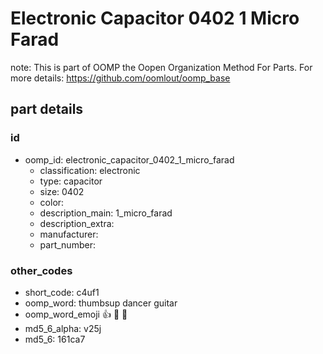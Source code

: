 # Electronic Capacitor 0402 1 Micro Farad  

note: This is part of OOMP the Oopen Organization Method For Parts. For more details: https://github.com/oomlout/oomp_base

##  part details





### id
* oomp_id: electronic_capacitor_0402_1_micro_farad
  * classification: electronic
  * type: capacitor
  * size: 0402
  * color: 
  * description_main: 1_micro_farad
  * description_extra: 
  * manufacturer: 
  * part_number: 

### other_codes
* short_code: c4uf1
* oomp_word: thumbsup dancer guitar
* oomp_word_emoji :thumbsup: :dancer: :guitar:
* md5_6_alpha: v25j
* md5_6: 161ca7